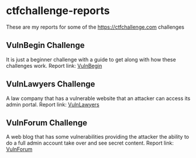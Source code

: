 # ctfchallenge-reports
These are my reports for some of the https://ctfchallenge.com challenges
## VulnBegin Challenge
It is just a beginner challenge with a guide to get along with how these
challenges work.
Report link: [VulnBegin](VulnBegin/steps.md)
## VulnLawyers Challenge
A law company that has a vulnerable website that an attacker can access its admin portal.
Report link: [VulnLawyers](VulnLawyers/vulnLawyersSteps.md)
## VulnForum Challenge
A web blog that has some vulnerabilities providing the attacker the ability to do a full admin account take over and see secret content.
Report link: [VulnForum](VulnForum/vulnForumSteps.md)
